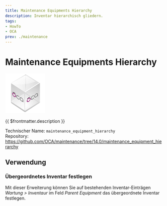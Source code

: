 ```yaml
---
title: Maintenance Equipments Hierarchy
description: Inventar hierarchisch gliedern.
tags:
- HowTo
- OCA
prev: ./maintenance
---
```

# Maintenance Equipments Hierarchy
![icon_oca_app](assets/icon_oca_app.png)

{{ $frontmatter.description }}

Technischer Name: `maintenance_equipment_hierarchy`\
Repository: <https://github.com/OCA/maintenance/tree/14.0/maintenance_equipment_hierarchy>

## Verwendung

### Übergeordnetes Inventar festlegen

Mit dieser Erweiterung können Sie auf bestehenden Inventar-Einträgen *Wartung > Inventaur* im Feld *Parent Equipment* das übergeordnete Inventar festlegen.